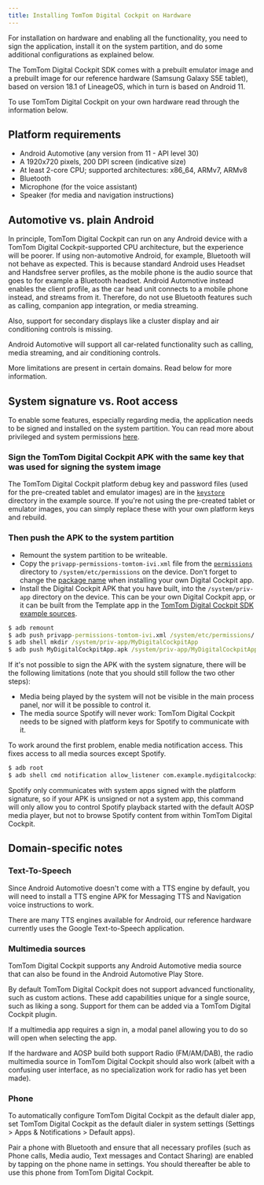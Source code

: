 ```yaml
---
title: Installing TomTom Digital Cockpit on Hardware
---
```


For installation on hardware and enabling all the functionality, you need to sign the application,
install it on the system partition, and do some additional configurations as explained below.

The TomTom Digital Cockpit SDK comes with a prebuilt emulator image and a prebuilt image for our reference
hardware (Samsung Galaxy S5E tablet), based on version 18.1 of LineageOS, which in turn is based
on Android 11.

To use TomTom Digital Cockpit on your own hardware read through the information below.

## Platform requirements

- Android Automotive (any version from 11 - API level 30)
- A 1920x720 pixels, 200 DPI screen (indicative size)
- At least 2-core CPU; supported architectures: x86_64, ARMv7, ARMv8
- Bluetooth
- Microphone (for the voice assistant)
- Speaker (for media and navigation instructions)

## Automotive vs. plain Android

In principle, TomTom Digital Cockpit can run on any Android device with a
TomTom Digital Cockpit-supported CPU architecture, but the experience will be poorer. If using
non-automotive Android, for example, Bluetooth will not behave as expected. This is because standard
Android uses Headset and Handsfree server profiles, as the mobile phone is the audio source that
goes to for example a Bluetooth headset. Android Automotive instead enables the client profile, as
the car head unit connects to a mobile phone instead, and streams from it. Therefore, do not use
Bluetooth features such as calling, companion app integration, or media streaming.

Also, support for secondary displays like a cluster display and air conditioning controls is
missing.

Android Automotive will support all car-related functionality such as calling, media streaming, and
air conditioning controls.

More limitations are present in certain domains. Read below for more information.

## System signature vs. Root access

To enable some features, especially regarding media, the application needs to be signed and
installed on the system partition. You can read more about privileged and system permissions
[here](https://source.android.com/devices/tech/config/perms-allowlist).

### Sign the TomTom Digital Cockpit APK with the same key that was used for signing the system image

The TomTom Digital Cockpit platform debug key and password files (used for the pre-created tablet and 
emulator images) are in the
[`keystore`](https://github.com/tomtom-international/tomtom-digital-cockpit-sdk-examples/tree/main/keystore)
directory in the example source. If you're not using the pre-created tablet or emulator images, you
can simply replace these with your own platform keys and rebuild.

### Then push the APK to the system partition

- Remount the system partition to be writeable.
- Copy the `privapp-permissions-tomtom-ivi.xml` file from the
  [`permissions`](https://github.com/tomtom-international/tomtom-digital-cockpit-sdk-examples/tree/main/permissions)
  directory to `/system/etc/permissions` on the device. Don't forget to change the
  [package name](https://github.com/tomtom-international/tomtom-digital-cockpit-sdk-examples/blob/main/permissions/privapp-permissions-tomtom-ivi.xml#L14)
  when installing your own Digital Cockpit app.
- Install the Digital Cockpit APK that you have built, into the `/system/priv-app` directory on the
  device. This can be your own Digital Cockpit app, or it can be built from the Template app in the
  [TomTom Digital Cockpit SDK example sources](/tomtom-digital-cockpit/documentation/getting-started/accessing-tomtom-digital-cockpit-sdk-example-sources).

```cmd
$ adb remount
$ adb push privapp-permissions-tomtom-ivi.xml /system/etc/permissions/
$ adb shell mkdir /system/priv-app/MyDigitalCockpitApp
$ adb push MyDigitalCockpitApp.apk /system/priv-app/MyDigitalCockpitApp/
```

If it's not possible to sign the APK with the system signature, there will be the following
limitations (note that you should still follow the two other steps):

- Media being played by the system will not be visible in the main process panel, nor will it be 
  possible to control it.
- The media source Spotify will never work: TomTom Digital Cockpit needs to be signed with platform keys for
  Spotify to communicate with it.

To work around the first problem, enable media notification access. This fixes access to all media
sources except Spotify.

```cmd
$ adb root
$ adb shell cmd notification allow_listener com.example.mydigitalcockpitapp/com.tomtom.ivi.appsuite.media.plugin.service.media.MediaNotificationListener
```

Spotify only communicates with system apps signed with the platform signature, so if your APK is
unsigned or not a system app, this command will only allow you to control Spotify playback started
with the default AOSP media player, but not to browse Spotify content from within TomTom Digital Cockpit.

## Domain-specific notes

### Text-To-Speech

Since Android Automotive doesn't come with a TTS engine by default, you will need to install a TTS
engine APK for Messaging TTS and Navigation voice instructions to work.

There are many TTS engines available for Android, our reference hardware currently uses the Google
Text-to-Speech application.

### Multimedia sources

TomTom Digital Cockpit supports any Android Automotive media source that can also be found in the Android
Automotive Play Store.

By default TomTom Digital Cockpit does not support advanced functionality, such as custom actions. These add
capabilities unique for a single source, such as liking a song. Support for them can be added via
a TomTom Digital Cockpit plugin.

If a multimedia app requires a sign in, a modal panel allowing you to do so will open when
selecting the app.

If the hardware and AOSP build both support Radio (FM/AM/DAB), the radio multimedia source in
TomTom Digital Cockpit should also work (albeit with a confusing user interface, as no specialization work 
for radio has yet been made).

### Phone

To automatically configure TomTom Digital Cockpit as the default dialer app, set TomTom Digital Cockpit as the 
default dialer in system settings (Settings > Apps & Notifications > Default apps).

Pair a phone with Bluetooth and ensure that all necessary profiles (such as Phone calls, Media
audio, Text messages and Contact Sharing) are enabled by tapping on the phone name in settings.
You should thereafter be able to use this phone from TomTom Digital Cockpit.

